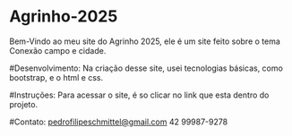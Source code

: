 # Agrinho-2025

Bem-Vindo ao meu site do Agrinho 2025, ele é um site feito sobre o tema Conexão campo e cidade.

#Desenvolvimento:
Na criação desse site, usei tecnologias básicas, como bootstrap, e o html e css.

#Instruções:
Para acessar o site, é so clicar no link que esta dentro do projeto.

#Contato:
pedrofilipeschmittel@gmail.com
42 99987-9278
